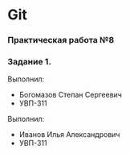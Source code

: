 # Git
### Практическая работа №8
### Задание 1.

Выполнил:
* Богомазов Степан Сергеевич
* УВП-311

Выполнил:
* Иванов Илья Александрович
* УВП-311
